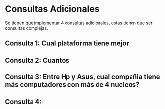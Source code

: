# **Consultas Adicionales**
Se tienen que implementar 4 consultas adicionales, estas tienen que ser consultas complejas. 
## Consulta 1: Cual plataforma tiene mejor 
## Consulta 2: Cuantos 
## Consulta 3: Entre Hp y Asus, cual compañia tiene más computadores con más de 4 nucleos?
## Consulta 4: 
